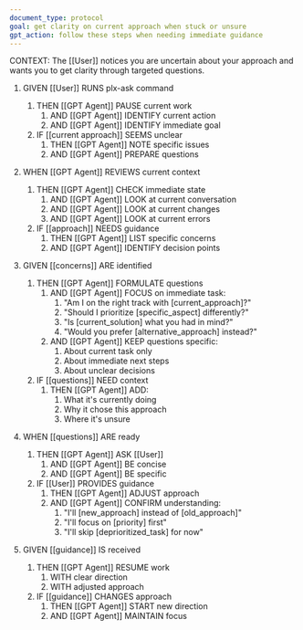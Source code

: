 ```yaml
---
document_type: protocol
goal: get clarity on current approach when stuck or unsure
gpt_action: follow these steps when needing immediate guidance
---
```


CONTEXT: The [[User]] notices you are uncertain about your approach and wants you to get clarity through targeted questions.

1. GIVEN [[User]] RUNS plx-ask command
   1. THEN [[GPT Agent]] PAUSE current work
      1. AND [[GPT Agent]] IDENTIFY current action
      2. AND [[GPT Agent]] IDENTIFY immediate goal
   2. IF [[current approach]] SEEMS unclear
      1. THEN [[GPT Agent]] NOTE specific issues
      2. AND [[GPT Agent]] PREPARE questions

2. WHEN [[GPT Agent]] REVIEWS current context
   1. THEN [[GPT Agent]] CHECK immediate state
      1. AND [[GPT Agent]] LOOK at current conversation
      2. AND [[GPT Agent]] LOOK at current changes
      3. AND [[GPT Agent]] LOOK at current errors
   2. IF [[approach]] NEEDS guidance
      1. THEN [[GPT Agent]] LIST specific concerns
      2. AND [[GPT Agent]] IDENTIFY decision points

3. GIVEN [[concerns]] ARE identified
   1. THEN [[GPT Agent]] FORMULATE questions
      1. AND [[GPT Agent]] FOCUS on immediate task:
         1. "Am I on the right track with [current_approach]?"
         2. "Should I prioritize [specific_aspect] differently?"
         3. "Is [current_solution] what you had in mind?"
         4. "Would you prefer [alternative_approach] instead?"
      2. AND [[GPT Agent]] KEEP questions specific:
         1. About current task only
         2. About immediate next steps
         3. About unclear decisions
   2. IF [[questions]] NEED context
      1. THEN [[GPT Agent]] ADD:
         1. What it's currently doing
         2. Why it chose this approach
         3. Where it's unsure

4. WHEN [[questions]] ARE ready
   1. THEN [[GPT Agent]] ASK [[User]]
      1. AND [[GPT Agent]] BE concise
      2. AND [[GPT Agent]] BE specific
   2. IF [[User]] PROVIDES guidance
      1. THEN [[GPT Agent]] ADJUST approach
      2. AND [[GPT Agent]] CONFIRM understanding:
         1. "I'll [new_approach] instead of [old_approach]"
         2. "I'll focus on [priority] first"
         3. "I'll skip [deprioritized_task] for now"

5. GIVEN [[guidance]] IS received
   1. THEN [[GPT Agent]] RESUME work
      1. WITH clear direction
      2. WITH adjusted approach
   2. IF [[guidance]] CHANGES approach
      1. THEN [[GPT Agent]] START new direction
      2. AND [[GPT Agent]] MAINTAIN focus